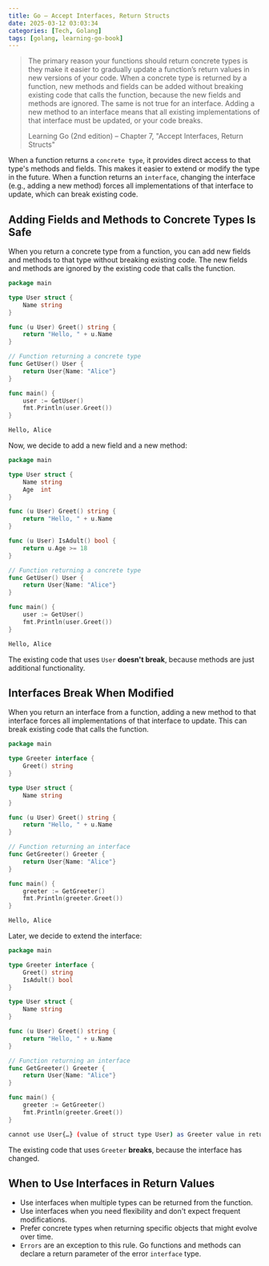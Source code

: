 ```yaml
---
title: Go — Accept Interfaces, Return Structs
date: 2025-03-12 03:03:34
categories: [Tech, Golang]
tags: [golang, learning-go-book]
---
```


> The primary reason your functions should return concrete types is they make it easier to gradually update a function’s return values in new versions of your code. When a concrete type is returned by a function, new methods and fields can be added without breaking existing code that calls the function, because the new fields and methods are ignored. The same is not true for an interface. Adding a new method to an interface means that all existing implementations of that interface must be updated, or your code breaks.
>
> <footer>Learning Go (2nd edition) – Chapter 7, "Accept Interfaces, Return Structs"</footer>

When a function returns a `concrete type`, it provides direct access to that type's methods and fields. This makes it easier to extend or modify the type in the future.
When a function returns an `interface`, changing the interface (e.g., adding a new method) forces all implementations of that interface to update, which can break existing code.

## Adding Fields and Methods to Concrete Types Is Safe
When you return a concrete type from a function, you can add new fields and methods to that type without breaking existing code. The new fields and methods are ignored by the existing code that calls the function.

```go main.go
package main

type User struct {
    Name string
}

func (u User) Greet() string {
    return "Hello, " + u.Name
}

// Function returning a concrete type
func GetUser() User {
    return User{Name: "Alice"}
}

func main() {
    user := GetUser()
    fmt.Println(user.Greet())
}
```
```bash output
Hello, Alice
```

Now, we decide to add a new field and a new method:

```go main.go
package main

type User struct {
    Name string
    Age  int
}

func (u User) Greet() string {
    return "Hello, " + u.Name
}

func (u User) IsAdult() bool {
    return u.Age >= 18
}

// Function returning a concrete type
func GetUser() User {
    return User{Name: "Alice"}
}

func main() {
    user := GetUser()
    fmt.Println(user.Greet())
}
```
```bash output
Hello, Alice
```
The existing code that uses `User` **doesn't break**, because methods are just additional functionality.

## Interfaces Break When Modified
When you return an interface from a function, adding a new method to that interface forces all implementations of that interface to update. This can break existing code that calls the function.

```go main.go
package main

type Greeter interface {
    Greet() string
}

type User struct {
    Name string
}

func (u User) Greet() string {
    return "Hello, " + u.Name
}

// Function returning an interface
func GetGreeter() Greeter {
    return User{Name: "Alice"}
}

func main() {
    greeter := GetGreeter()
    fmt.Println(greeter.Greet())
}
```
```bash output
Hello, Alice
```
Later, we decide to extend the interface:

```go main.go
package main

type Greeter interface {
    Greet() string
    IsAdult() bool
}

type User struct {
    Name string
}

func (u User) Greet() string {
    return "Hello, " + u.Name
}

// Function returning an interface
func GetGreeter() Greeter {
    return User{Name: "Alice"}
}

func main() {
    greeter := GetGreeter()
    fmt.Println(greeter.Greet())
}
```
```bash output
cannot use User{…} (value of struct type User) as Greeter value in return statement...
```
The existing code that uses `Greeter` **breaks**, because the interface has changed.

## When to Use Interfaces in Return Values
- Use interfaces when multiple types can be returned from the function.
- Use interfaces when you need flexibility and don't expect frequent modifications.
- Prefer concrete types when returning specific objects that might evolve over time.
- `Errors` are an exception to this rule. Go functions and methods can declare a return parameter of the error `interface` type.
